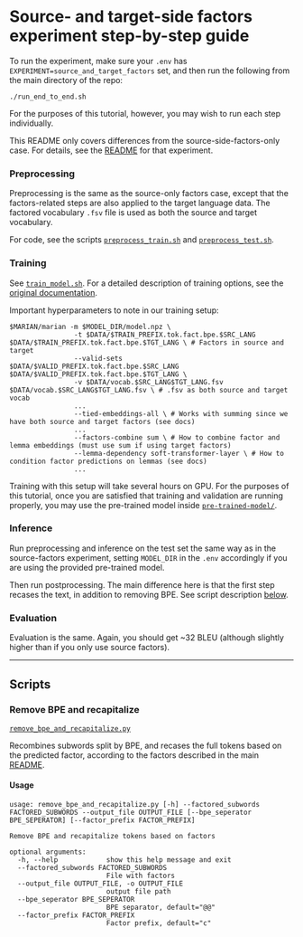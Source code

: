 # Source- and target-side factors experiment step-by-step guide

To run the experiment, make sure your `.env` has `EXPERIMENT=source_and_target_factors` set, and then run the following from the main directory of the repo:

```
./run_end_to_end.sh
```

For the purposes of this tutorial, however, you may wish to run each step individually.

This README only covers differences from the source-side-factors-only case. For details, see the [README](../source_factors_only/README.md) for that experiment.

### Preprocessing

Preprocessing is the same as the source-only factors case, except that the factors-related steps are also applied to the target language data. The factored vocabulary `.fsv` file is used as both the source and target vocabulary.


For code, see the scripts [`preprocess_train.sh`](../scripts/source_and_target_factors/preprocess_train.sh) and [`preprocess_test.sh`](../scripts/source_and_target_factors/preprocess_test.sh).

### Training

See [`train_model.sh`](../scripts/source_and_target_factors/train_model.sh). For a detailed description of training options, see the [original documentation](https://github.com/marian-nmt/marian-dev/blob/master/doc/factors.md#training-options).

Important hyperparameters to note in our training setup:

```
$MARIAN/marian -m $MODEL_DIR/model.npz \
                -t $DATA/$TRAIN_PREFIX.tok.fact.bpe.$SRC_LANG $DATA/$TRAIN_PREFIX.tok.fact.bpe.$TGT_LANG \ # Factors in source and target
                --valid-sets $DATA/$VALID_PREFIX.tok.fact.bpe.$SRC_LANG $DATA/$VALID_PREFIX.tok.fact.bpe.$TGT_LANG \
                -v $DATA/vocab.$SRC_LANG$TGT_LANG.fsv $DATA/vocab.$SRC_LANG$TGT_LANG.fsv \ # .fsv as both source and target vocab
                ...
                --tied-embeddings-all \ # Works with summing since we have both source and target factors (see docs)
                ...
                --factors-combine sum \ # How to combine factor and lemma embeddings (must use sum if using target factors)
                --lemma-dependency soft-transformer-layer \ # How to condition factor predictions on lemmas (see docs)
                ...
```

Training with this setup will take several hours on GPU. For the purposes of this tutorial, once you are satisfied that training and validation are running properly, you may use the pre-trained model inside [`pre-trained-model/`](pre-trained-model/). 

### Inference

Run preprocessing and inference on the test set the same way as in the source-factors experiment, setting `MODEL_DIR` in the `.env` accordingly if you are using the provided pre-trained model.

Then run postprocessing. The main difference here is that the first step recases the text, in addition to removing BPE. See script description [below](#remove-bpe-and-recapitalize).

### Evaluation

Evaluation is the same. Again, you should get ~32 BLEU (although slightly higher than if you only use source factors).

---

## Scripts

### Remove BPE and recapitalize

[`remove_bpe_and_recapitalize.py`](../scripts/source_and_target_factors/remove_bpe_and_recapitalize.py)

Recombines subwords split by BPE, and recases the full tokens based on the predicted factor, according to the factors described in the main [README](../README.md#summary).

#### Usage

```
usage: remove_bpe_and_recapitalize.py [-h] --factored_subwords FACTORED_SUBWORDS --output_file OUTPUT_FILE [--bpe_seperator BPE_SEPERATOR] [--factor_prefix FACTOR_PREFIX]

Remove BPE and recapitalize tokens based on factors

optional arguments:
  -h, --help            show this help message and exit
  --factored_subwords FACTORED_SUBWORDS
                        File with factors
  --output_file OUTPUT_FILE, -o OUTPUT_FILE
                        output file path
  --bpe_seperator BPE_SEPERATOR
                        BPE separator, default="@@"
  --factor_prefix FACTOR_PREFIX
                        Factor prefix, default="c"
```
